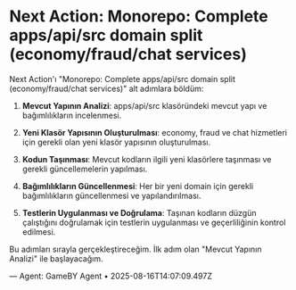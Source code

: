 # Next Action: Monorepo: Complete apps/api/src domain split (economy/fraud/chat services)

Next Action'ı "Monorepo: Complete apps/api/src domain split (economy/fraud/chat services)" alt adımlara böldüm:

1. **Mevcut Yapının Analizi**: apps/api/src klasöründeki mevcut yapı ve bağımlılıkların incelenmesi.
   
2. **Yeni Klasör Yapısının Oluşturulması**: economy, fraud ve chat hizmetleri için gerekli olan yeni klasör yapısının oluşturulması.

3. **Kodun Taşınması**: Mevcut kodların ilgili yeni klasörlere taşınması ve gerekli güncellemelerin yapılması.

4. **Bağımlılıkların Güncellenmesi**: Her bir yeni domain için gerekli bağımlılıkların güncellenmesi ve yapılandırılması.

5. **Testlerin Uygulanması ve Doğrulama**: Taşınan kodların düzgün çalıştığını doğrulamak için testlerin uygulanması ve geçerliliğinin kontrol edilmesi.

Bu adımları sırayla gerçekleştireceğim. İlk adım olan "Mevcut Yapının Analizi" ile başlayacağım.

— Agent: GameBY Agent • 2025-08-16T14:07:09.497Z
